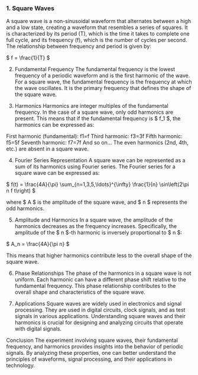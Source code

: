 ### 1. Square Waves
A square wave is a non-sinusoidal waveform that alternates between a high and a low state, creating a waveform that resembles a series of squares. It is characterized by its period (T), which is the time it takes to complete one full cycle, and its frequency (f), which is the number of cycles per second. The relationship between frequency and period is given by:

$ f = \frac{1}{T} $

2. Fundamental Frequency
The fundamental frequency is the lowest frequency of a periodic waveform and is the first harmonic of the wave. For a square wave, the fundamental frequency is the frequency at which the wave oscillates. It is the primary frequency that defines the shape of the square wave.

3. Harmonics
Harmonics are integer multiples of the fundamental frequency. In the case of a square wave, only odd harmonics are present. This means that if the fundamental frequency is $ f_1 $, the harmonics can be expressed as:

First harmonic (fundamental): f1=f
Third harmonic: f3=3f
Fifth harmonic: f5=5f
Seventh harmonic: f7=7f
And so on...
The even harmonics (2nd, 4th, etc.) are absent in a square wave.

4. Fourier Series Representation
A square wave can be represented as a sum of its harmonics using Fourier series. The Fourier series for a square wave can be expressed as:

$ f(t) = \frac{4A}{\pi} \sum_{n=1,3,5,\ldots}^{\infty} \frac{1}{n} \sin\left(2\pi n f t\right) $

where $ A $ is the amplitude of the square wave, and $ n $ represents the odd harmonics.

5. Amplitude and Harmonics
In a square wave, the amplitude of the harmonics decreases as the frequency increases. Specifically, the amplitude of the $ n $-th harmonic is inversely proportional to $ n $:

$ A_n = \frac{4A}{\pi n} $

This means that higher harmonics contribute less to the overall shape of the square wave.

6. Phase Relationships
The phase of the harmonics in a square wave is not uniform. Each harmonic can have a different phase shift relative to the fundamental frequency. This phase relationship contributes to the overall shape and characteristics of the square wave.

7. Applications
Square waves are widely used in electronics and signal processing. They are used in digital circuits, clock signals, and as test signals in various applications. Understanding square waves and their harmonics is crucial for designing and analyzing circuits that operate with digital signals.

Conclusion
The experiment involving square waves, their fundamental frequency, and harmonics provides insights into the behavior of periodic signals. By analyzing these properties, one can better understand the principles of waveforms, signal processing, and their applications in technology.
